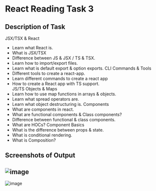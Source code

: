 # React Reading Task 3

## Description of Task

JSX/TSX & React
- Learn what React is.
- What is JSX/TSX
- Difference between JS & JSX / TS & TSX.
- Learn how to import/export files.
- Learn what is default export & option exports.
CLI Commands & Tools
- Different tools to create a react-app.
- Learn different commands to create a react app
- How to create a React app with TS support.	
JS/TS Objects & Maps
- Learn how to use map functions in arrays & objects.
- Learn what spread operators are.
- Learn what object destructuring is.
Components
- What are components in react.
- What are functional components & Class components?
- Difference between functional & class components.
- What are HOCs?
Component Basics
- What is the difference between props & state.
- What is conditional rendering.
- What is Composition?


## Screenshots of Output
![image](https://user-images.githubusercontent.com/127377501/224033146-51d0316e-99ff-4aa5-b487-9cbdf149e165.png)
-------------------------------------------------------------
![image](https://user-images.githubusercontent.com/127377501/224032990-d3f02f1b-6def-453e-9831-5b6fbe31e7d0.png)
 
 
